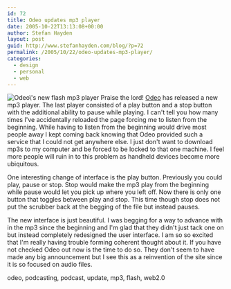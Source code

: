 ```yaml
---
id: 72
title: Odeo updates mp3 player
date: 2005-10-22T13:13:08+00:00
author: Stefan Hayden
layout: post
guid: http://www.stefanhayden.com/blog/?p=72
permalink: /2005/10/22/odeo-updates-mp3-player/
categories:
  - design
  - personal
  - web
---
```

<img src='/blog/wp-content/odeo.jpg' alt='Odeo\&#39;s new flash mp3 player' />
Praise the lord! <a href="http://www.odeo.com">Odeo</a> has released a new mp3 player. The last player consisted of a play button and a stop button with the additional ability to pause while playing. I can't tell you how many times I've accidentally reloaded the page forcing me to listen from the beginning. While having to listen from the beginning would drive most people away I kept coming back knowing that Odeo provided such a service that I could not get anywhere else. I just don't want to download mp3s to my computer and be forced to be locked to that one machine. I feel more people will ruin in to this problem as handheld devices become more ubiquitous.

One interesting change of interface is the play button. Previously you could play, pause or stop. Stop would make the mp3 play from the beginning while pause would let you pick up where you left off. Now there is only one button that toggles between play and stop. This time though stop does not put the scrubber back at the begging of the file but instead pauses.

The new interface is just beautiful. I was begging for a way to advance with in the mp3 since the beginning and I'm glad that they didn't just tack one on but instead completely redesigned the user interface. I am so so excited that I'm really having trouble forming coherent thought about it. If you have not checked Odeo out now is the time to do so. They don't seem to have made any big announcement but I see this as a reinvention of the site since it is so focused on audio files.

<tags>odeo, podcasting, podcast, update, mp3, flash, web2.0</tags>